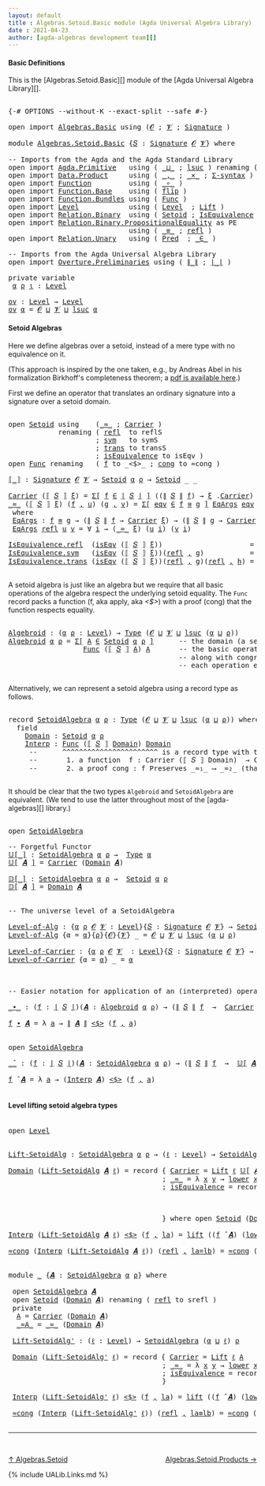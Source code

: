 ```yaml
---
layout: default
title : Algebras.Setoid.Basic module (Agda Universal Algebra Library)
date : 2021-04-23
author: [agda-algebras development team][]
---
```


#### <a id="basic-definitions">Basic Definitions</a>

This is the [Algebras.Setoid.Basic][] module of the [Agda Universal Algebra Library][].

<pre class="Agda">

<a id="314" class="Symbol">{-#</a> <a id="318" class="Keyword">OPTIONS</a> <a id="326" class="Pragma">--without-K</a> <a id="338" class="Pragma">--exact-split</a> <a id="352" class="Pragma">--safe</a> <a id="359" class="Symbol">#-}</a>

<a id="364" class="Keyword">open</a> <a id="369" class="Keyword">import</a> <a id="376" href="Algebras.Basic.html" class="Module">Algebras.Basic</a> <a id="391" class="Keyword">using</a> <a id="397" class="Symbol">(</a><a id="398" href="Algebras.Basic.html#1155" class="Generalizable">𝓞</a> <a id="400" class="Symbol">;</a> <a id="402" href="Algebras.Basic.html#1157" class="Generalizable">𝓥</a> <a id="404" class="Symbol">;</a> <a id="406" href="Algebras.Basic.html#3581" class="Function">Signature</a> <a id="416" class="Symbol">)</a>

<a id="419" class="Keyword">module</a> <a id="426" href="Algebras.Setoid.Basic.html" class="Module">Algebras.Setoid.Basic</a> <a id="448" class="Symbol">{</a><a id="449" href="Algebras.Setoid.Basic.html#449" class="Bound">𝑆</a> <a id="451" class="Symbol">:</a> <a id="453" href="Algebras.Basic.html#3581" class="Function">Signature</a> <a id="463" href="Algebras.Basic.html#1155" class="Generalizable">𝓞</a> <a id="465" href="Algebras.Basic.html#1157" class="Generalizable">𝓥</a><a id="466" class="Symbol">}</a> <a id="468" class="Keyword">where</a>

<a id="475" class="Comment">-- Imports from the Agda and the Agda Standard Library</a>
<a id="530" class="Keyword">open</a> <a id="535" class="Keyword">import</a> <a id="542" href="Agda.Primitive.html" class="Module">Agda.Primitive</a>   <a id="559" class="Keyword">using</a> <a id="565" class="Symbol">(</a> <a id="567" href="Agda.Primitive.html#810" class="Primitive Operator">_⊔_</a> <a id="571" class="Symbol">;</a> <a id="573" href="Agda.Primitive.html#780" class="Primitive">lsuc</a> <a id="578" class="Symbol">)</a> <a id="580" class="Keyword">renaming</a> <a id="589" class="Symbol">(</a> <a id="591" href="Agda.Primitive.html#326" class="Primitive">Set</a> <a id="595" class="Symbol">to</a> <a id="598" class="Primitive">Type</a> <a id="603" class="Symbol">)</a>
<a id="605" class="Keyword">open</a> <a id="610" class="Keyword">import</a> <a id="617" href="Data.Product.html" class="Module">Data.Product</a>     <a id="634" class="Keyword">using</a> <a id="640" class="Symbol">(</a> <a id="642" href="Agda.Builtin.Sigma.html#236" class="InductiveConstructor Operator">_,_</a> <a id="646" class="Symbol">;</a> <a id="648" href="Data.Product.html#1167" class="Function Operator">_×_</a> <a id="652" class="Symbol">;</a> <a id="654" href="Data.Product.html#916" class="Function">Σ-syntax</a> <a id="663" class="Symbol">)</a>
<a id="665" class="Keyword">open</a> <a id="670" class="Keyword">import</a> <a id="677" href="Function.html" class="Module">Function</a>         <a id="694" class="Keyword">using</a> <a id="700" class="Symbol">(</a> <a id="702" href="Function.Base.html#1031" class="Function Operator">_∘_</a> <a id="706" class="Symbol">)</a>
<a id="708" class="Keyword">open</a> <a id="713" class="Keyword">import</a> <a id="720" href="Function.Base.html" class="Module">Function.Base</a>    <a id="737" class="Keyword">using</a> <a id="743" class="Symbol">(</a> <a id="745" href="Function.Base.html#1554" class="Function">flip</a> <a id="750" class="Symbol">)</a>
<a id="752" class="Keyword">open</a> <a id="757" class="Keyword">import</a> <a id="764" href="Function.Bundles.html" class="Module">Function.Bundles</a> <a id="781" class="Keyword">using</a> <a id="787" class="Symbol">(</a> <a id="789" href="Function.Bundles.html#1868" class="Record">Func</a> <a id="794" class="Symbol">)</a>
<a id="796" class="Keyword">open</a> <a id="801" class="Keyword">import</a> <a id="808" href="Level.html" class="Module">Level</a>            <a id="825" class="Keyword">using</a> <a id="831" class="Symbol">(</a> <a id="833" href="Agda.Primitive.html#597" class="Postulate">Level</a>  <a id="840" class="Symbol">;</a> <a id="842" href="Level.html#400" class="Record">Lift</a> <a id="847" class="Symbol">)</a>
<a id="849" class="Keyword">open</a> <a id="854" class="Keyword">import</a> <a id="861" href="Relation.Binary.html" class="Module">Relation.Binary</a>  <a id="878" class="Keyword">using</a> <a id="884" class="Symbol">(</a> <a id="886" href="Relation.Binary.Bundles.html#1009" class="Record">Setoid</a> <a id="893" class="Symbol">;</a> <a id="895" href="Relation.Binary.Structures.html#1522" class="Record">IsEquivalence</a> <a id="909" class="Symbol">)</a>
<a id="911" class="Keyword">open</a> <a id="916" class="Keyword">import</a> <a id="923" href="Relation.Binary.PropositionalEquality.html" class="Module">Relation.Binary.PropositionalEquality</a> <a id="961" class="Symbol">as</a> <a id="964" class="Module">PE</a>
                             <a id="996" class="Keyword">using</a> <a id="1002" class="Symbol">(</a> <a id="1004" href="Agda.Builtin.Equality.html#151" class="Datatype Operator">_≡_</a> <a id="1008" class="Symbol">;</a> <a id="1010" href="Agda.Builtin.Equality.html#208" class="InductiveConstructor">refl</a> <a id="1015" class="Symbol">)</a>
<a id="1017" class="Keyword">open</a> <a id="1022" class="Keyword">import</a> <a id="1029" href="Relation.Unary.html" class="Module">Relation.Unary</a>   <a id="1046" class="Keyword">using</a> <a id="1052" class="Symbol">(</a> <a id="1054" href="Relation.Unary.html#1101" class="Function">Pred</a>  <a id="1060" class="Symbol">;</a> <a id="1062" href="Relation.Unary.html#1523" class="Function Operator">_∈_</a> <a id="1066" class="Symbol">)</a>

<a id="1069" class="Comment">-- Imports from the Agda Universal Algebra Library</a>
<a id="1120" class="Keyword">open</a> <a id="1125" class="Keyword">import</a> <a id="1132" href="Overture.Preliminaries.html" class="Module">Overture.Preliminaries</a> <a id="1155" class="Keyword">using</a> <a id="1161" class="Symbol">(</a> <a id="1163" href="Overture.Preliminaries.html#4283" class="Function Operator">∥_∥</a> <a id="1167" class="Symbol">;</a> <a id="1169" href="Overture.Preliminaries.html#4245" class="Function Operator">∣_∣</a> <a id="1173" class="Symbol">)</a>

<a id="1176" class="Keyword">private</a> <a id="1184" class="Keyword">variable</a>
 <a id="1194" href="Algebras.Setoid.Basic.html#1194" class="Generalizable">α</a> <a id="1196" href="Algebras.Setoid.Basic.html#1196" class="Generalizable">ρ</a> <a id="1198" href="Algebras.Setoid.Basic.html#1198" class="Generalizable">ι</a> <a id="1200" class="Symbol">:</a> <a id="1202" href="Agda.Primitive.html#597" class="Postulate">Level</a>

<a id="ov"></a><a id="1209" href="Algebras.Setoid.Basic.html#1209" class="Function">ov</a> <a id="1212" class="Symbol">:</a> <a id="1214" href="Agda.Primitive.html#597" class="Postulate">Level</a> <a id="1220" class="Symbol">→</a> <a id="1222" href="Agda.Primitive.html#597" class="Postulate">Level</a>
<a id="1228" href="Algebras.Setoid.Basic.html#1209" class="Function">ov</a> <a id="1231" href="Algebras.Setoid.Basic.html#1231" class="Bound">α</a> <a id="1233" class="Symbol">=</a> <a id="1235" href="Algebras.Setoid.Basic.html#463" class="Bound">𝓞</a> <a id="1237" href="Agda.Primitive.html#810" class="Primitive Operator">⊔</a> <a id="1239" href="Algebras.Setoid.Basic.html#465" class="Bound">𝓥</a> <a id="1241" href="Agda.Primitive.html#810" class="Primitive Operator">⊔</a> <a id="1243" href="Agda.Primitive.html#780" class="Primitive">lsuc</a> <a id="1248" href="Algebras.Setoid.Basic.html#1231" class="Bound">α</a>
</pre>


#### <a id="setoid-algebras">Setoid Algebras</a>

Here we define algebras over a setoid, instead of a mere type with no equivalence on it.

(This approach is inspired by the one taken, e.g., by Andreas Abel in his formalization Birkhoff's completeness theorem; a [pdf is available here](http://www.cse.chalmers.se/~abela/agda/MultiSortedAlgebra.pdf).)

First we define an operator that translates an ordinary signature into a signature over a setoid domain.

<pre class="Agda">

<a id="1736" class="Keyword">open</a> <a id="1741" href="Relation.Binary.Bundles.html#1009" class="Module">Setoid</a> <a id="1748" class="Keyword">using</a>    <a id="1757" class="Symbol">(</a><a id="1758" href="Relation.Binary.Bundles.html#1098" class="Field Operator">_≈_</a> <a id="1762" class="Symbol">;</a> <a id="1764" href="Relation.Binary.Bundles.html#1072" class="Field">Carrier</a> <a id="1772" class="Symbol">)</a>
            <a id="1786" class="Keyword">renaming</a> <a id="1795" class="Symbol">(</a> <a id="1797" href="Relation.Binary.Structures.html#1568" class="Function">refl</a>  <a id="1803" class="Symbol">to</a> <a id="1806" class="Function">reflS</a>
                     <a id="1833" class="Symbol">;</a> <a id="1835" href="Relation.Binary.Structures.html#1594" class="Function">sym</a>   <a id="1841" class="Symbol">to</a> <a id="1844" class="Function">symS</a>
                     <a id="1870" class="Symbol">;</a> <a id="1872" href="Relation.Binary.Structures.html#1620" class="Function">trans</a> <a id="1878" class="Symbol">to</a> <a id="1881" class="Function">transS</a>
                     <a id="1909" class="Symbol">;</a> <a id="1911" href="Relation.Binary.Bundles.html#1132" class="Field">isEquivalence</a> <a id="1925" class="Symbol">to</a> <a id="1928" class="Field">isEqv</a> <a id="1934" class="Symbol">)</a>
<a id="1936" class="Keyword">open</a> <a id="1941" href="Function.Bundles.html#1868" class="Module">Func</a> <a id="1946" class="Keyword">renaming</a>   <a id="1957" class="Symbol">(</a> <a id="1959" href="Function.Bundles.html#1919" class="Field">f</a> <a id="1961" class="Symbol">to</a> <a id="1964" class="Field">_&lt;$&gt;_</a> <a id="1970" class="Symbol">;</a> <a id="1972" href="Function.Bundles.html#1938" class="Field">cong</a> <a id="1977" class="Symbol">to</a> <a id="1980" class="Field">≈cong</a> <a id="1986" class="Symbol">)</a>

<a id="⟦_⟧"></a><a id="1989" href="Algebras.Setoid.Basic.html#1989" class="Function Operator">⟦_⟧</a> <a id="1993" class="Symbol">:</a> <a id="1995" href="Algebras.Basic.html#3581" class="Function">Signature</a> <a id="2005" href="Algebras.Setoid.Basic.html#463" class="Bound">𝓞</a> <a id="2007" href="Algebras.Setoid.Basic.html#465" class="Bound">𝓥</a> <a id="2009" class="Symbol">→</a> <a id="2011" href="Relation.Binary.Bundles.html#1009" class="Record">Setoid</a> <a id="2018" href="Algebras.Setoid.Basic.html#1194" class="Generalizable">α</a> <a id="2020" href="Algebras.Setoid.Basic.html#1196" class="Generalizable">ρ</a> <a id="2022" class="Symbol">→</a> <a id="2024" href="Relation.Binary.Bundles.html#1009" class="Record">Setoid</a> <a id="2031" class="Symbol">_</a> <a id="2033" class="Symbol">_</a>

<a id="2036" href="Relation.Binary.Bundles.html#1072" class="Field">Carrier</a> <a id="2044" class="Symbol">(</a><a id="2045" href="Algebras.Setoid.Basic.html#1989" class="Function Operator">⟦</a> <a id="2047" href="Algebras.Setoid.Basic.html#2047" class="Bound">𝑆</a> <a id="2049" href="Algebras.Setoid.Basic.html#1989" class="Function Operator">⟧</a> <a id="2051" href="Algebras.Setoid.Basic.html#2051" class="Bound">ξ</a><a id="2052" class="Symbol">)</a> <a id="2054" class="Symbol">=</a> <a id="2056" href="Data.Product.html#916" class="Function">Σ[</a> <a id="2059" href="Algebras.Setoid.Basic.html#2059" class="Bound">f</a> <a id="2061" href="Data.Product.html#916" class="Function">∈</a> <a id="2063" href="Overture.Preliminaries.html#4245" class="Function Operator">∣</a> <a id="2065" href="Algebras.Setoid.Basic.html#2047" class="Bound">𝑆</a> <a id="2067" href="Overture.Preliminaries.html#4245" class="Function Operator">∣</a> <a id="2069" href="Data.Product.html#916" class="Function">]</a> <a id="2071" class="Symbol">((</a><a id="2073" href="Overture.Preliminaries.html#4283" class="Function Operator">∥</a> <a id="2075" href="Algebras.Setoid.Basic.html#2047" class="Bound">𝑆</a> <a id="2077" href="Overture.Preliminaries.html#4283" class="Function Operator">∥</a> <a id="2079" href="Algebras.Setoid.Basic.html#2059" class="Bound">f</a><a id="2080" class="Symbol">)</a> <a id="2082" class="Symbol">→</a> <a id="2084" href="Algebras.Setoid.Basic.html#2051" class="Bound">ξ</a> <a id="2086" class="Symbol">.</a><a id="2087" href="Relation.Binary.Bundles.html#1072" class="Field">Carrier</a><a id="2094" class="Symbol">)</a>
<a id="2096" href="Relation.Binary.Bundles.html#1098" class="Field Operator">_≈_</a> <a id="2100" class="Symbol">(</a><a id="2101" href="Algebras.Setoid.Basic.html#1989" class="Function Operator">⟦</a> <a id="2103" href="Algebras.Setoid.Basic.html#2103" class="Bound">𝑆</a> <a id="2105" href="Algebras.Setoid.Basic.html#1989" class="Function Operator">⟧</a> <a id="2107" href="Algebras.Setoid.Basic.html#2107" class="Bound">ξ</a><a id="2108" class="Symbol">)</a> <a id="2110" class="Symbol">(</a><a id="2111" href="Algebras.Setoid.Basic.html#2111" class="Bound">f</a> <a id="2113" href="Agda.Builtin.Sigma.html#236" class="InductiveConstructor Operator">,</a> <a id="2115" href="Algebras.Setoid.Basic.html#2115" class="Bound">u</a><a id="2116" class="Symbol">)</a> <a id="2118" class="Symbol">(</a><a id="2119" href="Algebras.Setoid.Basic.html#2119" class="Bound">g</a> <a id="2121" href="Agda.Builtin.Sigma.html#236" class="InductiveConstructor Operator">,</a> <a id="2123" href="Algebras.Setoid.Basic.html#2123" class="Bound">v</a><a id="2124" class="Symbol">)</a> <a id="2126" class="Symbol">=</a> <a id="2128" href="Data.Product.html#916" class="Function">Σ[</a> <a id="2131" href="Algebras.Setoid.Basic.html#2131" class="Bound">eqv</a> <a id="2135" href="Data.Product.html#916" class="Function">∈</a> <a id="2137" href="Algebras.Setoid.Basic.html#2111" class="Bound">f</a> <a id="2139" href="Agda.Builtin.Equality.html#151" class="Datatype Operator">≡</a> <a id="2141" href="Algebras.Setoid.Basic.html#2119" class="Bound">g</a> <a id="2143" href="Data.Product.html#916" class="Function">]</a> <a id="2145" href="Algebras.Setoid.Basic.html#2168" class="Function">EqArgs</a> <a id="2152" href="Algebras.Setoid.Basic.html#2131" class="Bound">eqv</a> <a id="2156" href="Algebras.Setoid.Basic.html#2115" class="Bound">u</a> <a id="2158" href="Algebras.Setoid.Basic.html#2123" class="Bound">v</a>
 <a id="2161" class="Keyword">where</a>
 <a id="2168" href="Algebras.Setoid.Basic.html#2168" class="Function">EqArgs</a> <a id="2175" class="Symbol">:</a> <a id="2177" href="Algebras.Setoid.Basic.html#2111" class="Bound">f</a> <a id="2179" href="Agda.Builtin.Equality.html#151" class="Datatype Operator">≡</a> <a id="2181" href="Algebras.Setoid.Basic.html#2119" class="Bound">g</a> <a id="2183" class="Symbol">→</a> <a id="2185" class="Symbol">(</a><a id="2186" href="Overture.Preliminaries.html#4283" class="Function Operator">∥</a> <a id="2188" href="Algebras.Setoid.Basic.html#2103" class="Bound">𝑆</a> <a id="2190" href="Overture.Preliminaries.html#4283" class="Function Operator">∥</a> <a id="2192" href="Algebras.Setoid.Basic.html#2111" class="Bound">f</a> <a id="2194" class="Symbol">→</a> <a id="2196" href="Relation.Binary.Bundles.html#1072" class="Field">Carrier</a> <a id="2204" href="Algebras.Setoid.Basic.html#2107" class="Bound">ξ</a><a id="2205" class="Symbol">)</a> <a id="2207" class="Symbol">→</a> <a id="2209" class="Symbol">(</a><a id="2210" href="Overture.Preliminaries.html#4283" class="Function Operator">∥</a> <a id="2212" href="Algebras.Setoid.Basic.html#2103" class="Bound">𝑆</a> <a id="2214" href="Overture.Preliminaries.html#4283" class="Function Operator">∥</a> <a id="2216" href="Algebras.Setoid.Basic.html#2119" class="Bound">g</a> <a id="2218" class="Symbol">→</a> <a id="2220" href="Relation.Binary.Bundles.html#1072" class="Field">Carrier</a> <a id="2228" href="Algebras.Setoid.Basic.html#2107" class="Bound">ξ</a><a id="2229" class="Symbol">)</a> <a id="2231" class="Symbol">→</a> <a id="2233" href="Algebras.Setoid.Basic.html#598" class="Primitive">Type</a> <a id="2238" class="Symbol">_</a>
 <a id="2241" href="Algebras.Setoid.Basic.html#2168" class="Function">EqArgs</a> <a id="2248" href="Agda.Builtin.Equality.html#208" class="InductiveConstructor">refl</a> <a id="2253" href="Algebras.Setoid.Basic.html#2253" class="Bound">u</a> <a id="2255" href="Algebras.Setoid.Basic.html#2255" class="Bound">v</a> <a id="2257" class="Symbol">=</a> <a id="2259" class="Symbol">∀</a> <a id="2261" href="Algebras.Setoid.Basic.html#2261" class="Bound">i</a> <a id="2263" class="Symbol">→</a> <a id="2265" class="Symbol">(</a><a id="2266" href="Relation.Binary.Bundles.html#1098" class="Field Operator">_≈_</a> <a id="2270" href="Algebras.Setoid.Basic.html#2107" class="Bound">ξ</a><a id="2271" class="Symbol">)</a> <a id="2273" class="Symbol">(</a><a id="2274" href="Algebras.Setoid.Basic.html#2253" class="Bound">u</a> <a id="2276" href="Algebras.Setoid.Basic.html#2261" class="Bound">i</a><a id="2277" class="Symbol">)</a> <a id="2279" class="Symbol">(</a><a id="2280" href="Algebras.Setoid.Basic.html#2255" class="Bound">v</a> <a id="2282" href="Algebras.Setoid.Basic.html#2261" class="Bound">i</a><a id="2283" class="Symbol">)</a>

<a id="2286" href="Relation.Binary.Structures.html#1568" class="Field">IsEquivalence.refl</a>  <a id="2306" class="Symbol">(</a><a id="2307" href="Algebras.Setoid.Basic.html#1928" class="Field">isEqv</a> <a id="2313" class="Symbol">(</a><a id="2314" href="Algebras.Setoid.Basic.html#1989" class="Function Operator">⟦</a> <a id="2316" href="Algebras.Setoid.Basic.html#2316" class="Bound">𝑆</a> <a id="2318" href="Algebras.Setoid.Basic.html#1989" class="Function Operator">⟧</a> <a id="2320" href="Algebras.Setoid.Basic.html#2320" class="Bound">ξ</a><a id="2321" class="Symbol">))</a>                     <a id="2344" class="Symbol">=</a> <a id="2346" href="Agda.Builtin.Equality.html#208" class="InductiveConstructor">refl</a> <a id="2351" href="Agda.Builtin.Sigma.html#236" class="InductiveConstructor Operator">,</a> <a id="2353" class="Symbol">λ</a> <a id="2355" href="Algebras.Setoid.Basic.html#2355" class="Bound">_</a> <a id="2357" class="Symbol">→</a> <a id="2359" href="Algebras.Setoid.Basic.html#1806" class="Function">reflS</a>  <a id="2366" href="Algebras.Setoid.Basic.html#2320" class="Bound">ξ</a>
<a id="2368" href="Relation.Binary.Structures.html#1594" class="Field">IsEquivalence.sym</a>   <a id="2388" class="Symbol">(</a><a id="2389" href="Algebras.Setoid.Basic.html#1928" class="Field">isEqv</a> <a id="2395" class="Symbol">(</a><a id="2396" href="Algebras.Setoid.Basic.html#1989" class="Function Operator">⟦</a> <a id="2398" href="Algebras.Setoid.Basic.html#2398" class="Bound">𝑆</a> <a id="2400" href="Algebras.Setoid.Basic.html#1989" class="Function Operator">⟧</a> <a id="2402" href="Algebras.Setoid.Basic.html#2402" class="Bound">ξ</a><a id="2403" class="Symbol">))(</a><a id="2406" href="Agda.Builtin.Equality.html#208" class="InductiveConstructor">refl</a> <a id="2411" href="Agda.Builtin.Sigma.html#236" class="InductiveConstructor Operator">,</a> <a id="2413" href="Algebras.Setoid.Basic.html#2413" class="Bound">g</a><a id="2414" class="Symbol">)</a>           <a id="2426" class="Symbol">=</a> <a id="2428" href="Agda.Builtin.Equality.html#208" class="InductiveConstructor">refl</a> <a id="2433" href="Agda.Builtin.Sigma.html#236" class="InductiveConstructor Operator">,</a> <a id="2435" class="Symbol">λ</a> <a id="2437" href="Algebras.Setoid.Basic.html#2437" class="Bound">i</a> <a id="2439" class="Symbol">→</a> <a id="2441" href="Algebras.Setoid.Basic.html#1844" class="Function">symS</a>   <a id="2448" href="Algebras.Setoid.Basic.html#2402" class="Bound">ξ</a> <a id="2450" class="Symbol">(</a><a id="2451" href="Algebras.Setoid.Basic.html#2413" class="Bound">g</a> <a id="2453" href="Algebras.Setoid.Basic.html#2437" class="Bound">i</a><a id="2454" class="Symbol">)</a>
<a id="2456" href="Relation.Binary.Structures.html#1620" class="Field">IsEquivalence.trans</a> <a id="2476" class="Symbol">(</a><a id="2477" href="Algebras.Setoid.Basic.html#1928" class="Field">isEqv</a> <a id="2483" class="Symbol">(</a><a id="2484" href="Algebras.Setoid.Basic.html#1989" class="Function Operator">⟦</a> <a id="2486" href="Algebras.Setoid.Basic.html#2486" class="Bound">𝑆</a> <a id="2488" href="Algebras.Setoid.Basic.html#1989" class="Function Operator">⟧</a> <a id="2490" href="Algebras.Setoid.Basic.html#2490" class="Bound">ξ</a><a id="2491" class="Symbol">))(</a><a id="2494" href="Agda.Builtin.Equality.html#208" class="InductiveConstructor">refl</a> <a id="2499" href="Agda.Builtin.Sigma.html#236" class="InductiveConstructor Operator">,</a> <a id="2501" href="Algebras.Setoid.Basic.html#2501" class="Bound">g</a><a id="2502" class="Symbol">)(</a><a id="2504" href="Agda.Builtin.Equality.html#208" class="InductiveConstructor">refl</a> <a id="2509" href="Agda.Builtin.Sigma.html#236" class="InductiveConstructor Operator">,</a> <a id="2511" href="Algebras.Setoid.Basic.html#2511" class="Bound">h</a><a id="2512" class="Symbol">)</a> <a id="2514" class="Symbol">=</a> <a id="2516" href="Agda.Builtin.Equality.html#208" class="InductiveConstructor">refl</a> <a id="2521" href="Agda.Builtin.Sigma.html#236" class="InductiveConstructor Operator">,</a> <a id="2523" class="Symbol">λ</a> <a id="2525" href="Algebras.Setoid.Basic.html#2525" class="Bound">i</a> <a id="2527" class="Symbol">→</a> <a id="2529" href="Algebras.Setoid.Basic.html#1881" class="Function">transS</a> <a id="2536" href="Algebras.Setoid.Basic.html#2490" class="Bound">ξ</a> <a id="2538" class="Symbol">(</a><a id="2539" href="Algebras.Setoid.Basic.html#2501" class="Bound">g</a> <a id="2541" href="Algebras.Setoid.Basic.html#2525" class="Bound">i</a><a id="2542" class="Symbol">)</a> <a id="2544" class="Symbol">(</a><a id="2545" href="Algebras.Setoid.Basic.html#2511" class="Bound">h</a> <a id="2547" href="Algebras.Setoid.Basic.html#2525" class="Bound">i</a><a id="2548" class="Symbol">)</a>

</pre>


A setoid algebra is just like an algebra but we require that all basic operations
of the algebra respect the underlying setoid equality. The `Func` record packs a
function (f, aka apply, aka _<$>_) with a proof (cong) that the function respects
equality.

<pre class="Agda">

<a id="Algebroid"></a><a id="2834" href="Algebras.Setoid.Basic.html#2834" class="Function">Algebroid</a> <a id="2844" class="Symbol">:</a> <a id="2846" class="Symbol">(</a><a id="2847" href="Algebras.Setoid.Basic.html#2847" class="Bound">α</a> <a id="2849" href="Algebras.Setoid.Basic.html#2849" class="Bound">ρ</a> <a id="2851" class="Symbol">:</a> <a id="2853" href="Agda.Primitive.html#597" class="Postulate">Level</a><a id="2858" class="Symbol">)</a> <a id="2860" class="Symbol">→</a> <a id="2862" href="Algebras.Setoid.Basic.html#598" class="Primitive">Type</a> <a id="2867" class="Symbol">(</a><a id="2868" href="Algebras.Setoid.Basic.html#463" class="Bound">𝓞</a> <a id="2870" href="Agda.Primitive.html#810" class="Primitive Operator">⊔</a> <a id="2872" href="Algebras.Setoid.Basic.html#465" class="Bound">𝓥</a> <a id="2874" href="Agda.Primitive.html#810" class="Primitive Operator">⊔</a> <a id="2876" href="Agda.Primitive.html#780" class="Primitive">lsuc</a> <a id="2881" class="Symbol">(</a><a id="2882" href="Algebras.Setoid.Basic.html#2847" class="Bound">α</a> <a id="2884" href="Agda.Primitive.html#810" class="Primitive Operator">⊔</a> <a id="2886" href="Algebras.Setoid.Basic.html#2849" class="Bound">ρ</a><a id="2887" class="Symbol">))</a>
<a id="2890" href="Algebras.Setoid.Basic.html#2834" class="Function">Algebroid</a> <a id="2900" href="Algebras.Setoid.Basic.html#2900" class="Bound">α</a> <a id="2902" href="Algebras.Setoid.Basic.html#2902" class="Bound">ρ</a> <a id="2904" class="Symbol">=</a> <a id="2906" href="Data.Product.html#916" class="Function">Σ[</a> <a id="2909" href="Algebras.Setoid.Basic.html#2909" class="Bound">A</a> <a id="2911" href="Data.Product.html#916" class="Function">∈</a> <a id="2913" href="Relation.Binary.Bundles.html#1009" class="Record">Setoid</a> <a id="2920" href="Algebras.Setoid.Basic.html#2900" class="Bound">α</a> <a id="2922" href="Algebras.Setoid.Basic.html#2902" class="Bound">ρ</a> <a id="2924" href="Data.Product.html#916" class="Function">]</a>      <a id="2931" class="Comment">-- the domain (a setoid)</a>
                  <a id="2974" href="Function.Bundles.html#1868" class="Record">Func</a> <a id="2979" class="Symbol">(</a><a id="2980" href="Algebras.Setoid.Basic.html#1989" class="Function Operator">⟦</a> <a id="2982" href="Algebras.Setoid.Basic.html#449" class="Bound">𝑆</a> <a id="2984" href="Algebras.Setoid.Basic.html#1989" class="Function Operator">⟧</a> <a id="2986" href="Algebras.Setoid.Basic.html#2909" class="Bound">A</a><a id="2987" class="Symbol">)</a> <a id="2989" href="Algebras.Setoid.Basic.html#2909" class="Bound">A</a>       <a id="2997" class="Comment">-- the basic operations,</a>
                                         <a id="3063" class="Comment">-- along with congruence proofs that</a>
                                         <a id="3141" class="Comment">-- each operation espects setoid equality</a>

</pre>

Alternatively, we can represent a setoid algebra using a record type as follows.

<pre class="Agda">

<a id="3292" class="Keyword">record</a> <a id="SetoidAlgebra"></a><a id="3299" href="Algebras.Setoid.Basic.html#3299" class="Record">SetoidAlgebra</a> <a id="3313" href="Algebras.Setoid.Basic.html#3313" class="Bound">α</a> <a id="3315" href="Algebras.Setoid.Basic.html#3315" class="Bound">ρ</a> <a id="3317" class="Symbol">:</a> <a id="3319" href="Algebras.Setoid.Basic.html#598" class="Primitive">Type</a> <a id="3324" class="Symbol">(</a><a id="3325" href="Algebras.Setoid.Basic.html#463" class="Bound">𝓞</a> <a id="3327" href="Agda.Primitive.html#810" class="Primitive Operator">⊔</a> <a id="3329" href="Algebras.Setoid.Basic.html#465" class="Bound">𝓥</a> <a id="3331" href="Agda.Primitive.html#810" class="Primitive Operator">⊔</a> <a id="3333" href="Agda.Primitive.html#780" class="Primitive">lsuc</a> <a id="3338" class="Symbol">(</a><a id="3339" href="Algebras.Setoid.Basic.html#3313" class="Bound">α</a> <a id="3341" href="Agda.Primitive.html#810" class="Primitive Operator">⊔</a> <a id="3343" href="Algebras.Setoid.Basic.html#3315" class="Bound">ρ</a><a id="3344" class="Symbol">))</a> <a id="3347" class="Keyword">where</a>
  <a id="3355" class="Keyword">field</a>
    <a id="SetoidAlgebra.Domain"></a><a id="3365" href="Algebras.Setoid.Basic.html#3365" class="Field">Domain</a> <a id="3372" class="Symbol">:</a> <a id="3374" href="Relation.Binary.Bundles.html#1009" class="Record">Setoid</a> <a id="3381" href="Algebras.Setoid.Basic.html#3313" class="Bound">α</a> <a id="3383" href="Algebras.Setoid.Basic.html#3315" class="Bound">ρ</a>
    <a id="SetoidAlgebra.Interp"></a><a id="3389" href="Algebras.Setoid.Basic.html#3389" class="Field">Interp</a> <a id="3396" class="Symbol">:</a> <a id="3398" href="Function.Bundles.html#1868" class="Record">Func</a> <a id="3403" class="Symbol">(</a><a id="3404" href="Algebras.Setoid.Basic.html#1989" class="Function Operator">⟦</a> <a id="3406" href="Algebras.Setoid.Basic.html#449" class="Bound">𝑆</a> <a id="3408" href="Algebras.Setoid.Basic.html#1989" class="Function Operator">⟧</a> <a id="3410" href="Algebras.Setoid.Basic.html#3365" class="Field">Domain</a><a id="3416" class="Symbol">)</a> <a id="3418" href="Algebras.Setoid.Basic.html#3365" class="Field">Domain</a>
     <a id="3430" class="Comment">--      ^^^^^^^^^^^^^^^^^^^^^^^ is a record type with two fields:</a>
     <a id="3501" class="Comment">--       1. a function  f : Carrier (⟦ 𝑆 ⟧ Domain)  → Carrier Domain</a>
     <a id="3575" class="Comment">--       2. a proof cong : f Preserves _≈₁_ ⟶ _≈₂_ (that f preserves the setoid equalities)</a>

</pre>

It should be clear that the two types `Algebroid` and `SetoidAlgebra` are equivalent. (We tend to use the latter throughout most of the [agda-algebras][] library.)

<pre class="Agda">

<a id="3859" class="Keyword">open</a> <a id="3864" href="Algebras.Setoid.Basic.html#3299" class="Module">SetoidAlgebra</a>

<a id="3879" class="Comment">-- Forgetful Functor</a>
<a id="𝕌[_]"></a><a id="3900" href="Algebras.Setoid.Basic.html#3900" class="Function Operator">𝕌[_]</a> <a id="3905" class="Symbol">:</a> <a id="3907" href="Algebras.Setoid.Basic.html#3299" class="Record">SetoidAlgebra</a> <a id="3921" href="Algebras.Setoid.Basic.html#1194" class="Generalizable">α</a> <a id="3923" href="Algebras.Setoid.Basic.html#1196" class="Generalizable">ρ</a> <a id="3925" class="Symbol">→</a>  <a id="3928" href="Algebras.Setoid.Basic.html#598" class="Primitive">Type</a> <a id="3933" href="Algebras.Setoid.Basic.html#1194" class="Generalizable">α</a>
<a id="3935" href="Algebras.Setoid.Basic.html#3900" class="Function Operator">𝕌[</a> <a id="3938" href="Algebras.Setoid.Basic.html#3938" class="Bound">𝑨</a> <a id="3940" href="Algebras.Setoid.Basic.html#3900" class="Function Operator">]</a> <a id="3942" class="Symbol">=</a> <a id="3944" href="Relation.Binary.Bundles.html#1072" class="Field">Carrier</a> <a id="3952" class="Symbol">(</a><a id="3953" href="Algebras.Setoid.Basic.html#3365" class="Field">Domain</a> <a id="3960" href="Algebras.Setoid.Basic.html#3938" class="Bound">𝑨</a><a id="3961" class="Symbol">)</a>

<a id="𝔻[_]"></a><a id="3964" href="Algebras.Setoid.Basic.html#3964" class="Function Operator">𝔻[_]</a> <a id="3969" class="Symbol">:</a> <a id="3971" href="Algebras.Setoid.Basic.html#3299" class="Record">SetoidAlgebra</a> <a id="3985" href="Algebras.Setoid.Basic.html#1194" class="Generalizable">α</a> <a id="3987" href="Algebras.Setoid.Basic.html#1196" class="Generalizable">ρ</a> <a id="3989" class="Symbol">→</a>  <a id="3992" href="Relation.Binary.Bundles.html#1009" class="Record">Setoid</a> <a id="3999" href="Algebras.Setoid.Basic.html#1194" class="Generalizable">α</a> <a id="4001" href="Algebras.Setoid.Basic.html#1196" class="Generalizable">ρ</a>
<a id="4003" href="Algebras.Setoid.Basic.html#3964" class="Function Operator">𝔻[</a> <a id="4006" href="Algebras.Setoid.Basic.html#4006" class="Bound">𝑨</a> <a id="4008" href="Algebras.Setoid.Basic.html#3964" class="Function Operator">]</a> <a id="4010" class="Symbol">=</a> <a id="4012" href="Algebras.Setoid.Basic.html#3365" class="Field">Domain</a> <a id="4019" href="Algebras.Setoid.Basic.html#4006" class="Bound">𝑨</a>


<a id="4023" class="Comment">-- The universe level of a SetoidAlgebra</a>

<a id="Level-of-Alg"></a><a id="4065" href="Algebras.Setoid.Basic.html#4065" class="Function">Level-of-Alg</a> <a id="4078" class="Symbol">:</a> <a id="4080" class="Symbol">{</a><a id="4081" href="Algebras.Setoid.Basic.html#4081" class="Bound">α</a> <a id="4083" href="Algebras.Setoid.Basic.html#4083" class="Bound">ρ</a> <a id="4085" href="Algebras.Setoid.Basic.html#4085" class="Bound">𝓞</a> <a id="4087" href="Algebras.Setoid.Basic.html#4087" class="Bound">𝓥</a> <a id="4089" class="Symbol">:</a> <a id="4091" href="Agda.Primitive.html#597" class="Postulate">Level</a><a id="4096" class="Symbol">}{</a><a id="4098" href="Algebras.Setoid.Basic.html#4098" class="Bound">𝑆</a> <a id="4100" class="Symbol">:</a> <a id="4102" href="Algebras.Basic.html#3581" class="Function">Signature</a> <a id="4112" href="Algebras.Setoid.Basic.html#4085" class="Bound">𝓞</a> <a id="4114" href="Algebras.Setoid.Basic.html#4087" class="Bound">𝓥</a><a id="4115" class="Symbol">}</a> <a id="4117" class="Symbol">→</a> <a id="4119" href="Algebras.Setoid.Basic.html#3299" class="Record">SetoidAlgebra</a> <a id="4133" href="Algebras.Setoid.Basic.html#4081" class="Bound">α</a> <a id="4135" href="Algebras.Setoid.Basic.html#4083" class="Bound">ρ</a> <a id="4137" class="Symbol">→</a> <a id="4139" href="Agda.Primitive.html#597" class="Postulate">Level</a>
<a id="4145" href="Algebras.Setoid.Basic.html#4065" class="Function">Level-of-Alg</a> <a id="4158" class="Symbol">{</a><a id="4159" class="Argument">α</a> <a id="4161" class="Symbol">=</a> <a id="4163" href="Algebras.Setoid.Basic.html#4163" class="Bound">α</a><a id="4164" class="Symbol">}{</a><a id="4166" href="Algebras.Setoid.Basic.html#4166" class="Bound">ρ</a><a id="4167" class="Symbol">}{</a><a id="4169" href="Algebras.Setoid.Basic.html#4169" class="Bound">𝓞</a><a id="4170" class="Symbol">}{</a><a id="4172" href="Algebras.Setoid.Basic.html#4172" class="Bound">𝓥</a><a id="4173" class="Symbol">}</a> <a id="4175" class="Symbol">_</a> <a id="4177" class="Symbol">=</a> <a id="4179" href="Algebras.Setoid.Basic.html#4169" class="Bound">𝓞</a> <a id="4181" href="Agda.Primitive.html#810" class="Primitive Operator">⊔</a> <a id="4183" href="Algebras.Setoid.Basic.html#4172" class="Bound">𝓥</a> <a id="4185" href="Agda.Primitive.html#810" class="Primitive Operator">⊔</a> <a id="4187" href="Agda.Primitive.html#780" class="Primitive">lsuc</a> <a id="4192" class="Symbol">(</a><a id="4193" href="Algebras.Setoid.Basic.html#4163" class="Bound">α</a> <a id="4195" href="Agda.Primitive.html#810" class="Primitive Operator">⊔</a> <a id="4197" href="Algebras.Setoid.Basic.html#4166" class="Bound">ρ</a><a id="4198" class="Symbol">)</a>

<a id="Level-of-Carrier"></a><a id="4201" href="Algebras.Setoid.Basic.html#4201" class="Function">Level-of-Carrier</a> <a id="4218" class="Symbol">:</a> <a id="4220" class="Symbol">{</a><a id="4221" href="Algebras.Setoid.Basic.html#4221" class="Bound">α</a> <a id="4223" href="Algebras.Setoid.Basic.html#4223" class="Bound">ρ</a> <a id="4225" href="Algebras.Setoid.Basic.html#4225" class="Bound">𝓞</a> <a id="4227" href="Algebras.Setoid.Basic.html#4227" class="Bound">𝓥</a>  <a id="4230" class="Symbol">:</a> <a id="4232" href="Agda.Primitive.html#597" class="Postulate">Level</a><a id="4237" class="Symbol">}{</a><a id="4239" href="Algebras.Setoid.Basic.html#4239" class="Bound">𝑆</a> <a id="4241" class="Symbol">:</a> <a id="4243" href="Algebras.Basic.html#3581" class="Function">Signature</a> <a id="4253" href="Algebras.Setoid.Basic.html#4225" class="Bound">𝓞</a> <a id="4255" href="Algebras.Setoid.Basic.html#4227" class="Bound">𝓥</a><a id="4256" class="Symbol">}</a> <a id="4258" class="Symbol">→</a> <a id="4260" href="Algebras.Setoid.Basic.html#3299" class="Record">SetoidAlgebra</a> <a id="4274" href="Algebras.Setoid.Basic.html#4221" class="Bound">α</a> <a id="4276" href="Algebras.Setoid.Basic.html#4223" class="Bound">ρ</a> <a id="4278" class="Symbol">→</a> <a id="4280" href="Agda.Primitive.html#597" class="Postulate">Level</a>
<a id="4286" href="Algebras.Setoid.Basic.html#4201" class="Function">Level-of-Carrier</a> <a id="4303" class="Symbol">{</a><a id="4304" class="Argument">α</a> <a id="4306" class="Symbol">=</a> <a id="4308" href="Algebras.Setoid.Basic.html#4308" class="Bound">α</a><a id="4309" class="Symbol">}</a> <a id="4311" class="Symbol">_</a> <a id="4313" class="Symbol">=</a> <a id="4315" href="Algebras.Setoid.Basic.html#4308" class="Bound">α</a>



<a id="4320" class="Comment">-- Easier notation for application of an (interpreted) operation symbol.</a>

<a id="_∙_"></a><a id="4394" href="Algebras.Setoid.Basic.html#4394" class="Function Operator">_∙_</a> <a id="4398" class="Symbol">:</a> <a id="4400" class="Symbol">(</a><a id="4401" href="Algebras.Setoid.Basic.html#4401" class="Bound">f</a> <a id="4403" class="Symbol">:</a> <a id="4405" href="Overture.Preliminaries.html#4245" class="Function Operator">∣</a> <a id="4407" href="Algebras.Setoid.Basic.html#449" class="Bound">𝑆</a> <a id="4409" href="Overture.Preliminaries.html#4245" class="Function Operator">∣</a><a id="4410" class="Symbol">)(</a><a id="4412" href="Algebras.Setoid.Basic.html#4412" class="Bound">𝑨</a> <a id="4414" class="Symbol">:</a> <a id="4416" href="Algebras.Setoid.Basic.html#2834" class="Function">Algebroid</a> <a id="4426" href="Algebras.Setoid.Basic.html#1194" class="Generalizable">α</a> <a id="4428" href="Algebras.Setoid.Basic.html#1196" class="Generalizable">ρ</a><a id="4429" class="Symbol">)</a> <a id="4431" class="Symbol">→</a> <a id="4433" class="Symbol">(</a><a id="4434" href="Overture.Preliminaries.html#4283" class="Function Operator">∥</a> <a id="4436" href="Algebras.Setoid.Basic.html#449" class="Bound">𝑆</a> <a id="4438" href="Overture.Preliminaries.html#4283" class="Function Operator">∥</a> <a id="4440" href="Algebras.Setoid.Basic.html#4401" class="Bound">f</a>  <a id="4443" class="Symbol">→</a>  <a id="4446" href="Relation.Binary.Bundles.html#1072" class="Field">Carrier</a> <a id="4454" href="Overture.Preliminaries.html#4245" class="Function Operator">∣</a> <a id="4456" href="Algebras.Setoid.Basic.html#4412" class="Bound">𝑨</a> <a id="4458" href="Overture.Preliminaries.html#4245" class="Function Operator">∣</a><a id="4459" class="Symbol">)</a> <a id="4461" class="Symbol">→</a> <a id="4463" href="Relation.Binary.Bundles.html#1072" class="Field">Carrier</a> <a id="4471" href="Overture.Preliminaries.html#4245" class="Function Operator">∣</a> <a id="4473" href="Algebras.Setoid.Basic.html#4412" class="Bound">𝑨</a> <a id="4475" href="Overture.Preliminaries.html#4245" class="Function Operator">∣</a>

<a id="4478" href="Algebras.Setoid.Basic.html#4478" class="Bound">f</a> <a id="4480" href="Algebras.Setoid.Basic.html#4394" class="Function Operator">∙</a> <a id="4482" href="Algebras.Setoid.Basic.html#4482" class="Bound">𝑨</a> <a id="4484" class="Symbol">=</a> <a id="4486" class="Symbol">λ</a> <a id="4488" href="Algebras.Setoid.Basic.html#4488" class="Bound">a</a> <a id="4490" class="Symbol">→</a> <a id="4492" href="Overture.Preliminaries.html#4283" class="Function Operator">∥</a> <a id="4494" href="Algebras.Setoid.Basic.html#4482" class="Bound">𝑨</a> <a id="4496" href="Overture.Preliminaries.html#4283" class="Function Operator">∥</a> <a id="4498" href="Algebras.Setoid.Basic.html#1964" class="Field Operator">&lt;$&gt;</a> <a id="4502" class="Symbol">(</a><a id="4503" href="Algebras.Setoid.Basic.html#4478" class="Bound">f</a> <a id="4505" href="Agda.Builtin.Sigma.html#236" class="InductiveConstructor Operator">,</a> <a id="4507" href="Algebras.Setoid.Basic.html#4488" class="Bound">a</a><a id="4508" class="Symbol">)</a>


<a id="4512" class="Keyword">open</a> <a id="4517" href="Algebras.Setoid.Basic.html#3299" class="Module">SetoidAlgebra</a>

<a id="_̂_"></a><a id="4532" href="Algebras.Setoid.Basic.html#4532" class="Function Operator">_̂_</a> <a id="4536" class="Symbol">:</a> <a id="4538" class="Symbol">(</a><a id="4539" href="Algebras.Setoid.Basic.html#4539" class="Bound">f</a> <a id="4541" class="Symbol">:</a> <a id="4543" href="Overture.Preliminaries.html#4245" class="Function Operator">∣</a> <a id="4545" href="Algebras.Setoid.Basic.html#449" class="Bound">𝑆</a> <a id="4547" href="Overture.Preliminaries.html#4245" class="Function Operator">∣</a><a id="4548" class="Symbol">)(</a><a id="4550" href="Algebras.Setoid.Basic.html#4550" class="Bound">𝑨</a> <a id="4552" class="Symbol">:</a> <a id="4554" href="Algebras.Setoid.Basic.html#3299" class="Record">SetoidAlgebra</a> <a id="4568" href="Algebras.Setoid.Basic.html#1194" class="Generalizable">α</a> <a id="4570" href="Algebras.Setoid.Basic.html#1196" class="Generalizable">ρ</a><a id="4571" class="Symbol">)</a> <a id="4573" class="Symbol">→</a> <a id="4575" class="Symbol">(</a><a id="4576" href="Overture.Preliminaries.html#4283" class="Function Operator">∥</a> <a id="4578" href="Algebras.Setoid.Basic.html#449" class="Bound">𝑆</a> <a id="4580" href="Overture.Preliminaries.html#4283" class="Function Operator">∥</a> <a id="4582" href="Algebras.Setoid.Basic.html#4539" class="Bound">f</a>  <a id="4585" class="Symbol">→</a>  <a id="4588" href="Algebras.Setoid.Basic.html#3900" class="Function Operator">𝕌[</a> <a id="4591" href="Algebras.Setoid.Basic.html#4550" class="Bound">𝑨</a> <a id="4593" href="Algebras.Setoid.Basic.html#3900" class="Function Operator">]</a><a id="4594" class="Symbol">)</a> <a id="4596" class="Symbol">→</a> <a id="4598" href="Algebras.Setoid.Basic.html#3900" class="Function Operator">𝕌[</a> <a id="4601" href="Algebras.Setoid.Basic.html#4550" class="Bound">𝑨</a> <a id="4603" href="Algebras.Setoid.Basic.html#3900" class="Function Operator">]</a>

<a id="4606" href="Algebras.Setoid.Basic.html#4606" class="Bound">f</a> <a id="4608" href="Algebras.Setoid.Basic.html#4532" class="Function Operator">̂</a> <a id="4610" href="Algebras.Setoid.Basic.html#4610" class="Bound">𝑨</a> <a id="4612" class="Symbol">=</a> <a id="4614" class="Symbol">λ</a> <a id="4616" href="Algebras.Setoid.Basic.html#4616" class="Bound">a</a> <a id="4618" class="Symbol">→</a> <a id="4620" class="Symbol">(</a><a id="4621" href="Algebras.Setoid.Basic.html#3389" class="Field">Interp</a> <a id="4628" href="Algebras.Setoid.Basic.html#4610" class="Bound">𝑨</a><a id="4629" class="Symbol">)</a> <a id="4631" href="Algebras.Setoid.Basic.html#1964" class="Field Operator">&lt;$&gt;</a> <a id="4635" class="Symbol">(</a><a id="4636" href="Algebras.Setoid.Basic.html#4606" class="Bound">f</a> <a id="4638" href="Agda.Builtin.Sigma.html#236" class="InductiveConstructor Operator">,</a> <a id="4640" href="Algebras.Setoid.Basic.html#4616" class="Bound">a</a><a id="4641" class="Symbol">)</a>

</pre>


#### <a id="level-lifting-setoid-algebra-types">Level lifting setoid algebra types</a>

<pre class="Agda">

<a id="4759" class="Keyword">open</a> <a id="4764" href="Level.html" class="Module">Level</a>


<a id="Lift-SetoidAlg"></a><a id="4772" href="Algebras.Setoid.Basic.html#4772" class="Function">Lift-SetoidAlg</a> <a id="4787" class="Symbol">:</a> <a id="4789" href="Algebras.Setoid.Basic.html#3299" class="Record">SetoidAlgebra</a> <a id="4803" href="Algebras.Setoid.Basic.html#1194" class="Generalizable">α</a> <a id="4805" href="Algebras.Setoid.Basic.html#1196" class="Generalizable">ρ</a> <a id="4807" class="Symbol">→</a> <a id="4809" class="Symbol">(</a><a id="4810" href="Algebras.Setoid.Basic.html#4810" class="Bound">ℓ</a> <a id="4812" class="Symbol">:</a> <a id="4814" href="Agda.Primitive.html#597" class="Postulate">Level</a><a id="4819" class="Symbol">)</a> <a id="4821" class="Symbol">→</a> <a id="4823" href="Algebras.Setoid.Basic.html#3299" class="Record">SetoidAlgebra</a> <a id="4837" class="Symbol">(</a><a id="4838" href="Algebras.Setoid.Basic.html#1194" class="Generalizable">α</a> <a id="4840" href="Agda.Primitive.html#810" class="Primitive Operator">⊔</a> <a id="4842" href="Algebras.Setoid.Basic.html#4810" class="Bound">ℓ</a><a id="4843" class="Symbol">)</a> <a id="4845" href="Algebras.Setoid.Basic.html#1196" class="Generalizable">ρ</a>

<a id="4848" href="Algebras.Setoid.Basic.html#3365" class="Field">Domain</a> <a id="4855" class="Symbol">(</a><a id="4856" href="Algebras.Setoid.Basic.html#4772" class="Function">Lift-SetoidAlg</a> <a id="4871" href="Algebras.Setoid.Basic.html#4871" class="Bound">𝑨</a> <a id="4873" href="Algebras.Setoid.Basic.html#4873" class="Bound">ℓ</a><a id="4874" class="Symbol">)</a> <a id="4876" class="Symbol">=</a> <a id="4878" class="Keyword">record</a> <a id="4885" class="Symbol">{</a> <a id="4887" href="Relation.Binary.Bundles.html#1072" class="Field">Carrier</a> <a id="4895" class="Symbol">=</a> <a id="4897" href="Level.html#400" class="Record">Lift</a> <a id="4902" href="Algebras.Setoid.Basic.html#4873" class="Bound">ℓ</a> <a id="4904" href="Algebras.Setoid.Basic.html#3900" class="Function Operator">𝕌[</a> <a id="4907" href="Algebras.Setoid.Basic.html#4871" class="Bound">𝑨</a> <a id="4909" href="Algebras.Setoid.Basic.html#3900" class="Function Operator">]</a>
                                     <a id="4948" class="Symbol">;</a> <a id="4950" href="Relation.Binary.Bundles.html#1098" class="Field Operator">_≈_</a> <a id="4954" class="Symbol">=</a> <a id="4956" class="Symbol">λ</a> <a id="4958" href="Algebras.Setoid.Basic.html#4958" class="Bound">x</a> <a id="4960" href="Algebras.Setoid.Basic.html#4960" class="Bound">y</a> <a id="4962" class="Symbol">→</a> <a id="4964" href="Level.html#470" class="Field">lower</a> <a id="4970" href="Algebras.Setoid.Basic.html#4958" class="Bound">x</a> <a id="4972" href="Algebras.Setoid.Basic.html#5361" class="Function Operator">≈A</a> <a id="4975" href="Level.html#470" class="Field">lower</a> <a id="4981" href="Algebras.Setoid.Basic.html#4960" class="Bound">y</a>
                                     <a id="5020" class="Symbol">;</a> <a id="5022" href="Relation.Binary.Bundles.html#1132" class="Field">isEquivalence</a> <a id="5036" class="Symbol">=</a> <a id="5038" class="Keyword">record</a> <a id="5045" class="Symbol">{</a> <a id="5047" href="Relation.Binary.Structures.html#1568" class="Field">refl</a> <a id="5052" class="Symbol">=</a> <a id="5054" href="Algebras.Setoid.Basic.html#5376" class="Function">srefl</a>
                                                              <a id="5122" class="Symbol">;</a> <a id="5124" href="Relation.Binary.Structures.html#1594" class="Field">sym</a> <a id="5128" class="Symbol">=</a> <a id="5130" href="Relation.Binary.Structures.html#1594" class="Function">sym</a>
                                                              <a id="5196" class="Symbol">;</a> <a id="5198" href="Relation.Binary.Structures.html#1620" class="Field">trans</a> <a id="5204" class="Symbol">=</a> <a id="5206" href="Relation.Binary.Structures.html#1620" class="Function">trans</a>
                                                              <a id="5274" class="Symbol">}</a>
                                     <a id="5313" class="Symbol">}</a> <a id="5315" class="Keyword">where</a> <a id="5321" class="Keyword">open</a> <a id="5326" href="Relation.Binary.Bundles.html#1009" class="Module">Setoid</a> <a id="5333" class="Symbol">(</a><a id="5334" href="Algebras.Setoid.Basic.html#3365" class="Field">Domain</a> <a id="5341" href="Algebras.Setoid.Basic.html#4871" class="Bound">𝑨</a><a id="5342" class="Symbol">)</a> <a id="5344" class="Keyword">renaming</a> <a id="5353" class="Symbol">(</a><a id="5354" href="Relation.Binary.Bundles.html#1098" class="Field Operator">_≈_</a> <a id="5358" class="Symbol">to</a> <a id="5361" class="Field Operator">_≈A_</a> <a id="5366" class="Symbol">;</a> <a id="5368" href="Relation.Binary.Structures.html#1568" class="Function">refl</a> <a id="5373" class="Symbol">to</a> <a id="5376" class="Function">srefl</a> <a id="5382" class="Symbol">)</a>

<a id="5385" href="Algebras.Setoid.Basic.html#3389" class="Field">Interp</a> <a id="5392" class="Symbol">(</a><a id="5393" href="Algebras.Setoid.Basic.html#4772" class="Function">Lift-SetoidAlg</a> <a id="5408" href="Algebras.Setoid.Basic.html#5408" class="Bound">𝑨</a> <a id="5410" href="Algebras.Setoid.Basic.html#5410" class="Bound">ℓ</a><a id="5411" class="Symbol">)</a> <a id="5413" href="Algebras.Setoid.Basic.html#1964" class="Field Operator">&lt;$&gt;</a> <a id="5417" class="Symbol">(</a><a id="5418" href="Algebras.Setoid.Basic.html#5418" class="Bound">f</a> <a id="5420" href="Agda.Builtin.Sigma.html#236" class="InductiveConstructor Operator">,</a> <a id="5422" href="Algebras.Setoid.Basic.html#5422" class="Bound">la</a><a id="5424" class="Symbol">)</a> <a id="5426" class="Symbol">=</a> <a id="5428" href="Level.html#457" class="InductiveConstructor">lift</a> <a id="5433" class="Symbol">((</a><a id="5435" href="Algebras.Setoid.Basic.html#5418" class="Bound">f</a> <a id="5437" href="Algebras.Setoid.Basic.html#4532" class="Function Operator">̂</a> <a id="5439" href="Algebras.Setoid.Basic.html#5408" class="Bound">𝑨</a><a id="5440" class="Symbol">)</a> <a id="5442" class="Symbol">(</a><a id="5443" href="Level.html#470" class="Field">lower</a> <a id="5449" href="Function.Base.html#1031" class="Function Operator">∘</a> <a id="5451" href="Algebras.Setoid.Basic.html#5422" class="Bound">la</a><a id="5453" class="Symbol">))</a>

<a id="5457" href="Algebras.Setoid.Basic.html#1980" class="Field">≈cong</a> <a id="5463" class="Symbol">(</a><a id="5464" href="Algebras.Setoid.Basic.html#3389" class="Field">Interp</a> <a id="5471" class="Symbol">(</a><a id="5472" href="Algebras.Setoid.Basic.html#4772" class="Function">Lift-SetoidAlg</a> <a id="5487" href="Algebras.Setoid.Basic.html#5487" class="Bound">𝑨</a> <a id="5489" href="Algebras.Setoid.Basic.html#5489" class="Bound">ℓ</a><a id="5490" class="Symbol">))</a> <a id="5493" class="Symbol">(</a><a id="5494" href="Agda.Builtin.Equality.html#208" class="InductiveConstructor">refl</a> <a id="5499" href="Agda.Builtin.Sigma.html#236" class="InductiveConstructor Operator">,</a> <a id="5501" href="Algebras.Setoid.Basic.html#5501" class="Bound">la=lb</a><a id="5506" class="Symbol">)</a> <a id="5508" class="Symbol">=</a> <a id="5510" href="Algebras.Setoid.Basic.html#1980" class="Field">≈cong</a> <a id="5516" class="Symbol">(</a><a id="5517" href="Algebras.Setoid.Basic.html#3389" class="Field">Interp</a> <a id="5524" href="Algebras.Setoid.Basic.html#5487" class="Bound">𝑨</a><a id="5525" class="Symbol">)</a> <a id="5527" class="Symbol">((</a><a id="5529" href="Agda.Builtin.Equality.html#208" class="InductiveConstructor">refl</a> <a id="5534" href="Agda.Builtin.Sigma.html#236" class="InductiveConstructor Operator">,</a> <a id="5536" href="Algebras.Setoid.Basic.html#5501" class="Bound">la=lb</a><a id="5541" class="Symbol">))</a>


<a id="5546" class="Keyword">module</a> <a id="5553" href="Algebras.Setoid.Basic.html#5553" class="Module">_</a> <a id="5555" class="Symbol">{</a><a id="5556" href="Algebras.Setoid.Basic.html#5556" class="Bound">𝑨</a> <a id="5558" class="Symbol">:</a> <a id="5560" href="Algebras.Setoid.Basic.html#3299" class="Record">SetoidAlgebra</a> <a id="5574" href="Algebras.Setoid.Basic.html#1194" class="Generalizable">α</a> <a id="5576" href="Algebras.Setoid.Basic.html#1196" class="Generalizable">ρ</a><a id="5577" class="Symbol">}</a> <a id="5579" class="Keyword">where</a>

 <a id="5587" class="Keyword">open</a> <a id="5592" href="Algebras.Setoid.Basic.html#3299" class="Module">SetoidAlgebra</a> <a id="5606" href="Algebras.Setoid.Basic.html#5556" class="Bound">𝑨</a>
 <a id="5609" class="Keyword">open</a> <a id="5614" href="Relation.Binary.Bundles.html#1009" class="Module">Setoid</a> <a id="5621" class="Symbol">(</a><a id="5622" href="Algebras.Setoid.Basic.html#3365" class="Field">Domain</a> <a id="5629" href="Algebras.Setoid.Basic.html#5556" class="Bound">𝑨</a><a id="5630" class="Symbol">)</a> <a id="5632" class="Keyword">renaming</a> <a id="5641" class="Symbol">(</a> <a id="5643" href="Relation.Binary.Structures.html#1568" class="Function">refl</a> <a id="5648" class="Symbol">to</a> <a id="5651" class="Function">srefl</a> <a id="5657" class="Symbol">)</a>
 <a id="5660" class="Keyword">private</a>
  <a id="5670" href="Algebras.Setoid.Basic.html#5670" class="Function">A</a> <a id="5672" class="Symbol">=</a> <a id="5674" href="Relation.Binary.Bundles.html#1072" class="Field">Carrier</a> <a id="5682" class="Symbol">(</a><a id="5683" href="Algebras.Setoid.Basic.html#3365" class="Field">Domain</a> <a id="5690" href="Algebras.Setoid.Basic.html#5556" class="Bound">𝑨</a><a id="5691" class="Symbol">)</a>
  <a id="5695" href="Algebras.Setoid.Basic.html#5695" class="Function Operator">_≈A_</a> <a id="5700" class="Symbol">=</a> <a id="5702" href="Relation.Binary.Bundles.html#1098" class="Field Operator">_≈_</a> <a id="5706" class="Symbol">(</a><a id="5707" href="Algebras.Setoid.Basic.html#3365" class="Field">Domain</a> <a id="5714" href="Algebras.Setoid.Basic.html#5556" class="Bound">𝑨</a><a id="5715" class="Symbol">)</a>

 <a id="5719" href="Algebras.Setoid.Basic.html#5719" class="Function">Lift-SetoidAlg&#39;</a> <a id="5735" class="Symbol">:</a> <a id="5737" class="Symbol">(</a><a id="5738" href="Algebras.Setoid.Basic.html#5738" class="Bound">ℓ</a> <a id="5740" class="Symbol">:</a> <a id="5742" href="Agda.Primitive.html#597" class="Postulate">Level</a><a id="5747" class="Symbol">)</a> <a id="5749" class="Symbol">→</a> <a id="5751" href="Algebras.Setoid.Basic.html#3299" class="Record">SetoidAlgebra</a> <a id="5765" class="Symbol">(</a><a id="5766" href="Algebras.Setoid.Basic.html#5574" class="Bound">α</a> <a id="5768" href="Agda.Primitive.html#810" class="Primitive Operator">⊔</a> <a id="5770" href="Algebras.Setoid.Basic.html#5738" class="Bound">ℓ</a><a id="5771" class="Symbol">)</a> <a id="5773" href="Algebras.Setoid.Basic.html#5576" class="Bound">ρ</a>

 <a id="5777" href="Algebras.Setoid.Basic.html#3365" class="Field">Domain</a> <a id="5784" class="Symbol">(</a><a id="5785" href="Algebras.Setoid.Basic.html#5719" class="Function">Lift-SetoidAlg&#39;</a> <a id="5801" href="Algebras.Setoid.Basic.html#5801" class="Bound">ℓ</a><a id="5802" class="Symbol">)</a> <a id="5804" class="Symbol">=</a> <a id="5806" class="Keyword">record</a> <a id="5813" class="Symbol">{</a> <a id="5815" href="Relation.Binary.Bundles.html#1072" class="Field">Carrier</a> <a id="5823" class="Symbol">=</a> <a id="5825" href="Level.html#400" class="Record">Lift</a> <a id="5830" href="Algebras.Setoid.Basic.html#5801" class="Bound">ℓ</a> <a id="5832" href="Algebras.Setoid.Basic.html#5670" class="Function">A</a>
                                     <a id="5871" class="Symbol">;</a> <a id="5873" href="Relation.Binary.Bundles.html#1098" class="Field Operator">_≈_</a> <a id="5877" class="Symbol">=</a> <a id="5879" class="Symbol">λ</a> <a id="5881" href="Algebras.Setoid.Basic.html#5881" class="Bound">x</a> <a id="5883" href="Algebras.Setoid.Basic.html#5883" class="Bound">y</a> <a id="5885" class="Symbol">→</a> <a id="5887" href="Level.html#470" class="Field">lower</a> <a id="5893" href="Algebras.Setoid.Basic.html#5881" class="Bound">x</a> <a id="5895" href="Algebras.Setoid.Basic.html#5695" class="Function Operator">≈A</a> <a id="5898" href="Level.html#470" class="Field">lower</a> <a id="5904" href="Algebras.Setoid.Basic.html#5883" class="Bound">y</a>
                                     <a id="5943" class="Symbol">;</a> <a id="5945" href="Relation.Binary.Bundles.html#1132" class="Field">isEquivalence</a> <a id="5959" class="Symbol">=</a> <a id="5961" class="Keyword">record</a> <a id="5968" class="Symbol">{</a> <a id="5970" href="Relation.Binary.Structures.html#1568" class="Field">refl</a> <a id="5975" class="Symbol">=</a> <a id="5977" href="Algebras.Setoid.Basic.html#5651" class="Function">srefl</a> <a id="5983" class="Symbol">;</a> <a id="5985" href="Relation.Binary.Structures.html#1594" class="Field">sym</a> <a id="5989" class="Symbol">=</a> <a id="5991" href="Relation.Binary.Structures.html#1594" class="Function">sym</a> <a id="5995" class="Symbol">;</a> <a id="5997" href="Relation.Binary.Structures.html#1620" class="Field">trans</a> <a id="6003" class="Symbol">=</a> <a id="6005" href="Relation.Binary.Structures.html#1620" class="Function">trans</a> <a id="6011" class="Symbol">}</a>
                                     <a id="6050" class="Symbol">}</a>

 <a id="6054" href="Algebras.Setoid.Basic.html#3389" class="Field">Interp</a> <a id="6061" class="Symbol">(</a><a id="6062" href="Algebras.Setoid.Basic.html#5719" class="Function">Lift-SetoidAlg&#39;</a> <a id="6078" href="Algebras.Setoid.Basic.html#6078" class="Bound">ℓ</a><a id="6079" class="Symbol">)</a> <a id="6081" href="Algebras.Setoid.Basic.html#1964" class="Field Operator">&lt;$&gt;</a> <a id="6085" class="Symbol">(</a><a id="6086" href="Algebras.Setoid.Basic.html#6086" class="Bound">f</a> <a id="6088" href="Agda.Builtin.Sigma.html#236" class="InductiveConstructor Operator">,</a> <a id="6090" href="Algebras.Setoid.Basic.html#6090" class="Bound">la</a><a id="6092" class="Symbol">)</a> <a id="6094" class="Symbol">=</a> <a id="6096" href="Level.html#457" class="InductiveConstructor">lift</a> <a id="6101" class="Symbol">((</a><a id="6103" href="Algebras.Setoid.Basic.html#6086" class="Bound">f</a> <a id="6105" href="Algebras.Setoid.Basic.html#4532" class="Function Operator">̂</a> <a id="6107" href="Algebras.Setoid.Basic.html#5556" class="Bound">𝑨</a><a id="6108" class="Symbol">)</a> <a id="6110" class="Symbol">(</a><a id="6111" href="Level.html#470" class="Field">lower</a> <a id="6117" href="Function.Base.html#1031" class="Function Operator">∘</a> <a id="6119" href="Algebras.Setoid.Basic.html#6090" class="Bound">la</a><a id="6121" class="Symbol">))</a>

 <a id="6126" href="Algebras.Setoid.Basic.html#1980" class="Field">≈cong</a> <a id="6132" class="Symbol">(</a><a id="6133" href="Algebras.Setoid.Basic.html#3389" class="Field">Interp</a> <a id="6140" class="Symbol">(</a><a id="6141" href="Algebras.Setoid.Basic.html#5719" class="Function">Lift-SetoidAlg&#39;</a> <a id="6157" href="Algebras.Setoid.Basic.html#6157" class="Bound">ℓ</a><a id="6158" class="Symbol">))</a> <a id="6161" class="Symbol">(</a><a id="6162" href="Agda.Builtin.Equality.html#208" class="InductiveConstructor">refl</a> <a id="6167" href="Agda.Builtin.Sigma.html#236" class="InductiveConstructor Operator">,</a> <a id="6169" href="Algebras.Setoid.Basic.html#6169" class="Bound">la≡lb</a><a id="6174" class="Symbol">)</a> <a id="6176" class="Symbol">=</a> <a id="6178" href="Algebras.Setoid.Basic.html#1980" class="Field">≈cong</a> <a id="6184" class="Symbol">(</a><a id="6185" href="Algebras.Setoid.Basic.html#3389" class="Field">Interp</a> <a id="6192" href="Algebras.Setoid.Basic.html#5556" class="Bound">𝑨</a><a id="6193" class="Symbol">)</a> <a id="6195" class="Symbol">(</a><a id="6196" href="Agda.Builtin.Equality.html#208" class="InductiveConstructor">PE.refl</a> <a id="6204" href="Agda.Builtin.Sigma.html#236" class="InductiveConstructor Operator">,</a> <a id="6206" href="Algebras.Setoid.Basic.html#6169" class="Bound">la≡lb</a><a id="6211" class="Symbol">)</a>

</pre>


--------------------------------

<br>

[↑ Algebras.Setoid](Algebras.Setoid.html)
<span style="float:right;">[Algebras.Setoid.Products →](Algebras.Setoid.Products.html)</span>

{% include UALib.Links.md %}

[agda-algebras development team]: https://github.com/ualib/agda-algebras#the-agda-algebras-development-team
